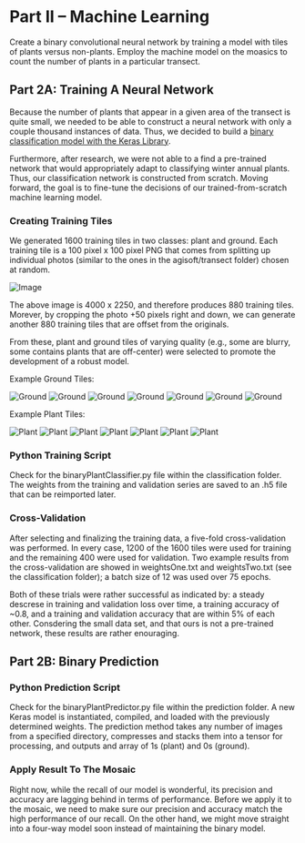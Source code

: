 # Part II – Machine Learning

Create a binary convolutional neural network by training a model with tiles of plants versus non-plants. Employ the machine model on the moasics to count the number of plants in a particular transect.

## Part 2A: Training A Neural Network

Because the number of plants that appear in a given area of the transect is quite small, we needed to be able to construct a neural network with only a couple thousand instances of data. Thus, we decided to build a [binary classification model with the Keras Library](https://blog.keras.io/building-powerful-image-classification-models-using-very-little-data.html).

Furthermore, after research, we were not able to a find a pre-trained network that would appropriately adapt to classifying winter annual plants. Thus, our classification network is constructed from scratch. Moving forward, the goal is to fine-tune the decisions of our trained-from-scratch machine learning model.

### Creating Training Tiles

We generated 1600 training tiles in two classes: plant and ground. Each training tile is a 100 pixel x 100 pixel PNG that comes from splitting up individual photos (similar to the ones in the agisoft/transect folder) chosen at random.

![Image](https://imgur.com/fAjmi2r.png)

The above image is 4000 x 2250, and therefore produces 880 training tiles. Morever, by cropping the photo +50 pixels right and down, we can generate another 880 training tiles that are offset from the originals.

From these, plant and ground tiles of varying quality (e.g., some are blurry, some contains plants that are off-center) were selected to promote the development of a robust model.

Example Ground Tiles:

![Ground](https://imgur.com/GERJljt.png) ![Ground](https://imgur.com/6RvqwPv.png) ![Ground](https://imgur.com/OiSVxZz.png) ![Ground](https://imgur.com/TV0ClxH.png) ![Ground](https://imgur.com/YCCrEbV.png) ![Ground](https://imgur.com/teKZHGG.png) ![Ground](https://imgur.com/lQD9Ev8.png)

Example Plant Tiles:

![Plant](https://imgur.com/KUsNHfh.png) ![Plant](https://imgur.com/WHMRkz5.png) ![Plant](https://imgur.com/FxJzcqA.png) ![Plant](https://imgur.com/mbb7pa1.png) ![Plant](https://imgur.com/ciBVQ5Z.png) ![Plant](https://imgur.com/fnPNkvc.png) ![Plant](https://imgur.com/9wQo87R.png)

### Python Training Script

Check for the binaryPlantClassifier.py file within the classification folder. The weights from the training and validation series are saved to an .h5 file that can be reimported later.

### Cross-Validation

After selecting and finalizing the training data, a five-fold cross-validation was performed. In every case, 1200 of the 1600 tiles were used for training and the remaining 400 were used for validation. Two example results from the cross-validation are showed in weightsOne.txt and weightsTwo.txt (see the classification folder); a batch size of 12 was used over 75 epochs.

Both of these trials were rather successful as indicated by: a steady descrese in training and validation loss over time, a training accuracy of ~0.8, and a training and validation accuracy that are within 5% of each other. Consdering the small data set, and that ours is not a pre-trained network, these results are rather enouraging.

## Part 2B: Binary Prediction

### Python Prediction Script

Check for the binaryPlantPredictor.py file within the prediction folder. A new Keras model is instantiated, compiled, and loaded with the previously determined weights. The prediction method takes any number of images from a specified directory, compresses and stacks them into a tensor for processing, and outputs and array of 1s (plant) and 0s (ground).

### Apply Result To The Mosaic

Right now, while the recall of our model is wonderful, its precision and accuracy are lagging behind in terms of performance. Before we apply it to the mosaic, we need to make sure our precision and accuracy match the high performance of our recall. On the other hand, we might move straight into a four-way model soon instead of maintaining the binary model.

